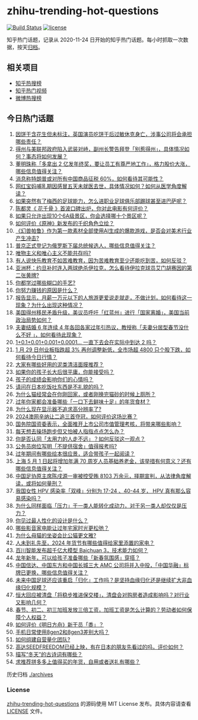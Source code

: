 # zhihu-trending-hot-questions

[![Build Status](https://github.com/justjavac/zhihu-trending-hot-questions/workflows/ci/badge.svg?branch=master)](https://github.com/justjavac/zhihu-trending-hot-questions/actions)
[![license](https://img.shields.io/github/license/justjavac/zhihu-trending-hot-questions)](https://github.com/justjavac/zhihu-trending-hot-questions/blob/master/LICENSE)

知乎热门话题，记录从 2020-11-24
日开始的知乎热门话题。每小时抓取一次数据，按天[归档](./archives)。

## 相关项目

- [知乎热搜榜](https://github.com/justjavac/zhihu-trending-top-search)
- [知乎热门视频](https://github.com/justjavac/zhihu-trending-hot-video)
- [微博热搜榜](https://github.com/justjavac/weibo-trending-hot-search)

## 今日热门话题

<!-- BEGIN -->
<!-- 最后更新时间 Tue Jan 30 2024 01:14:12 GMT+0800 (China Standard Time) -->

1. [因饼干含花生但未标注，英国演员吃饼干后过敏休克身亡，涉事公司将会承担哪些责任？](https://www.zhihu.com/question/641655512)
1. [得州与美联邦政府陷入武装对峙，副州长警告拜登「别惹得州」，具体情况如何？事态将如何发展？](https://www.zhihu.com/question/641779814)
1. [董明珠称「多拿出 2 亿发年终奖，要让员工有尊严地工作」，格力股价大涨，哪些信息值得关注？](https://www.zhihu.com/question/641803900)
1. [消息称特朗普或对所有中国商品征税 60%，如何看待其可能性？](https://www.zhihu.com/question/641811527)
1. [网红宝妈哺乳期因感冒五天未就医去世，具体情况如何？如何从医学角度解读？](https://www.zhihu.com/question/641840338)
1. [如果突然有了梅西的足球能力，怎么进职业足球俱乐部踢球甚至进巴萨呢？](https://www.zhihu.com/question/366845701)
1. [陈都灵《 花千骨 》首波口碑出炉，你对此电影有何评价？](https://www.zhihu.com/question/640638596)
1. [如果只允许出现10个6A级景区，你会选择哪十个景区呢？](https://www.zhihu.com/question/276628410)
1. [如何评价《原神》新发布的千织角色立绘？](https://www.zhihu.com/question/641867385)
1. [《幻兽帕鲁》作为第一款素材全部使用AI生成的爆款游戏，是否会对美术行业产生冲击?](https://www.zhihu.com/question/641624236)
1. [普京正式登记为俄罗斯下届总统候选人，哪些信息值得关注？](https://www.zhihu.com/question/641825112)
1. [唯物主义和唯心主义不能共存吗?](https://www.zhihu.com/question/605154509)
1. [有人说快乐教育不如苦难教育，因为苦难教育至少还能吃到苦，如何反驳？](https://www.zhihu.com/question/641509243)
1. [亚洲杯：约旦补时连入两球绝杀伊拉克，怎么看待伊拉克球员艾门胡赛因的第二张黄牌?](https://www.zhihu.com/question/641881240)
1. [你都学过哪些糊口的手艺?](https://www.zhihu.com/question/626092091)
1. [你努力赚钱的原因是什么？](https://www.zhihu.com/question/641536325)
1. [报告显示，月薪一万元以下的人旅游更爱说走就走，不做计划，如何看待这一现象？为什么出现这种情况？](https://www.zhihu.com/question/641818742)
1. [美国得州移民矛盾升级，美议员呼吁「红蓝州」进行「国家离婚」，美国当前政治局势如何？](https://www.zhihu.com/question/641778108)
1. [夫妻结婚 6 年连续 4 年各回各家过年引热议，教授称「夫妻分居型春节没什么不好 」，如何看待此现象？](https://www.zhihu.com/question/641771840)
1. [1+0.1+0.01+0.001+0.0001... 一直下去会在实际中到达 2 吗？](https://www.zhihu.com/question/444218811)
1. [1 月 29 日创业板指跌超 3% 再创调整新低，全市场超 4800 只个股下跌，如何看待今日行情？](https://www.zhihu.com/question/641768119)
1. [大家有哪些好用的泥类清洁面膜推荐？](https://www.zhihu.com/question/639624324)
1. [如果你的孩子长大后很平庸，你能接受吗？](https://www.zhihu.com/question/637231946)
1. [孩子的成绩会影响你们的心情吗？](https://www.zhihu.com/question/639631299)
1. [请问在日本吃饭吐东西是不礼貌的吗？](https://www.zhihu.com/question/641675322)
1. [为什么猫经常会在你刚回家，或者刚换完猫砂的时候上厕所？](https://www.zhihu.com/question/633335742)
1. [过年你家都会准备哪些「一口下去鲜味十足」的年货食材？](https://www.zhihu.com/question/638174751)
1. [为什么现在显示器不追求高分辨率了?](https://www.zhihu.com/question/640525007)
1. [2024澳网辛纳让二追三首夺冠，如何评价这场比赛？](https://www.zhihu.com/question/641717726)
1. [国务院国资委表示，全面推开上市公司市值管理考核，将带来哪些影响？](https://www.zhihu.com/question/641819040)
1. [每天想去操场跑步但又怕被人指指点点怎么办？](https://www.zhihu.com/question/640076466)
1. [你是否认同「太用力的人走不远」？如何反驳这一观点？](https://www.zhihu.com/question/641330222)
1. [公务员岗位写明「不提供宿舍」值得报考吗?](https://www.zhihu.com/question/626346758)
1. [过年期间有哪些绘本很应景，适合带孩子一起阅读？](https://www.zhihu.com/question/637948610)
1. [上海 5 月 1 日起将增加年满 70 周岁人员基础养老金，该举措有何意义？还有哪些信息值得关注？](https://www.zhihu.com/question/641817782)
1. [中国足协原主席陈戌源一审被控受贿 8103 万余元，择期宣判，从法律角度解读，或将如何量刑？](https://www.zhihu.com/question/641824258)
1. [我国女性 HPV 感染率「双峰」分别为 17-24 、40-44 岁， HPV 真有那么容易感染吗？](https://www.zhihu.com/question/641776005)
1. [为什么同样面临「压力」于一类人能转化成动力，对于另一类人却仅仅是压力？](https://www.zhihu.com/question/641330242)
1. [你见过最人性化的设计是什么？](https://www.zhihu.com/question/31524027)
1. [哪些影音家电能让过年宅家时光更松弛？](https://www.zhihu.com/question/638553560)
1. [为什么母猫的坐姿会比公猫更文雅?](https://www.zhihu.com/question/639914315)
1. [人未到礼先至，2024 年货节有哪些值得给家里添置的家电？](https://www.zhihu.com/question/637089989)
1. [百川智能发布超千亿大模型 Baichuan 3，技术能力如何？](https://www.zhihu.com/question/641806600)
1. [龙年新年，可以给孩子准备哪些「新春氛围感」穿搭？](https://www.zhihu.com/question/638737498)
1. [中国信达、中国东方和中国长城三大 AMC 公司将并入中投，「中国华融」标牌已更换，哪些信息值得关注？](https://www.zhihu.com/question/641767257)
1. [未来中国足球还应该重启「归化」工作吗？是坚持血缘归化还是继续扩大非血缘归化规模？](https://www.zhihu.com/question/641821907)
1. [恒大回应被清盘「将稳步推进保交楼」，清盘会对购房者造成影响吗？对行业又影响几何？](https://www.zhihu.com/question/641807778)
1. [春节、初二、初三加班发放三倍工资，加班工资是怎么计算的？劳动者如何保障个人权益？](https://www.zhihu.com/question/641821785)
1. [如何评价《明日方舟》新干员「黍」？](https://www.zhihu.com/question/641558525)
1. [手机日常使用8gen2和8gen3差别大吗？](https://www.zhihu.com/question/631379463)
1. [如何组建自营量化团队?](https://www.zhihu.com/question/639331061)
1. [高达SEEDFREEDOM已经上映，有在日本的朋友先看过的吗，评价如何？](https://www.zhihu.com/question/641293129)
1. [描写“冬天”的古诗词有哪些？](https://www.zhihu.com/question/641785803)
1. [求推荐拼多多上值得买的年货，自用或者送礼有哪些？](https://www.zhihu.com/question/641768356)

<!-- END -->

历史归档 [./archives](./archives)

### License

[zhihu-trending-hot-questions](https://github.com/justjavac/zhihu-trending-hot-questions)
的源码使用 MIT License 发布。具体内容请查看 [LICENSE](./LICENSE) 文件。
